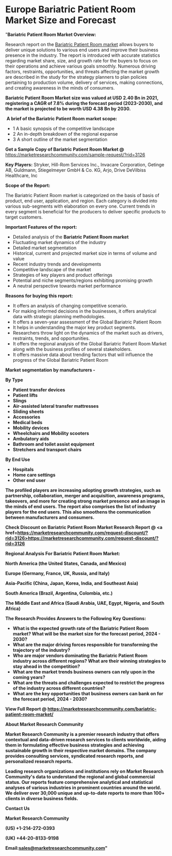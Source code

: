 # Europe Bariatric Patient Room Market Size and Forecast
"<strong>Bariatric Patient Room Market Overview:</strong>

Research report on the <a href=https://marketresearchcommunity.com/bariatric-patient-room-market/>Bariatric Patient Room market</a> allows buyers to deliver unique solutions to various end users and improve their business presence in the industry. The report is introduced with accurate statistics regarding market share, size, and growth rate for the buyers to focus on their operations and achieve various goals smoothly. Numerous driving factors, restraints, opportunities, and threats affecting the market growth are described in the study for the strategy planners to plan policies pertaining to production volume, delivery of services, making connections, and creating awareness in the minds of consumers.

<strong>Bariatric Patient Room Market size was valued at USD 2.40 Bn in 2021, registering a CAGR of 7.8% during the forecast period (2023-2030), and the market is projected to be worth USD 4.38 Bn by 2030.</strong>

 <Strong>A brief of the Bariatric Patient Room market scope:</Strong>
<ul>
 <li>1  A basic synopsis of the competitive landscape</li>
 <li>2  An in-depth breakdown of the regional expanse</li>
 <li>3  A short outline of the market segmentation</li>
</ul>
<strong>Get a Sample Copy of Bariatric Patient Room Market @ </b></strong><a href=https://marketresearchcommunity.com/sample-request/?rid=3126><u>https://marketresearchcommunity.com/sample-request/?rid=3126</u></a>

<strong>Key Players:</strong> 
Stryker, Hill-Rom Services Inc., Invacare Corporation, Getinge AB, Guldmann, Stiegelmeyer GmbH &amp; Co. KG, Arjo, Drive DeVilbiss Healthcare, Inc

<strong>Scope of the Report:</strong>

The Bariatric Patient Room market is categorized on the basis of basis of product, end user, application, and region. Each category is divided into various sub-segments with elaboration on every one. Current trends in every segment is beneficial for the producers to deliver specific products to target customers.

<strong><b>Important Features of the report:</b></strong>
<ul>
  <li>Detailed analysis of the <strong><b>Bariatric Patient Room </b></strong><strong><b>market</b></strong></li>
  <li>Fluctuating market dynamics of the industry</li>
  <li>Detailed market segmentation</li>
  <li>Historical, current and projected market size in terms of volume and value</li>
  <li>Recent industry trends and developments</li>
  <li>Competitive landscape of the market</li>
  <li>Strategies of key players and product offerings</li>
  <li>Potential and niche segments/regions exhibiting promising growth</li>
  <li>A neutral perspective towards market performance</li>
</ul>
<strong><b>Reasons for buying this report:</b></strong>
<ul>
  <li>It offers an analysis of changing competitive scenario.</li>
  <li>For making informed decisions in the businesses, it offers analytical data with strategic planning methodologies.</li>
  <li>It offers a seven-year assessment of the Global Bariatric Patient Room</li>
  <li>It helps in understanding the major key product segments.</li>
  <li>Researchers throw light on the dynamics of the market such as drivers, restraints, trends, and opportunities.</li>
  <li>It offers the regional analysis of the Global Bariatric Patient Room Market along with the business profiles of several stakeholders.</li>
  <li>It offers massive data about trending factors that will influence the progress of the Global Bariatric Patient Room</li>
</ul>

<strong>Market segmentation by manufacturers -</strong>


<strong><strong>By Type</strong></h4>
<ul>
 	<li>Patient transfer devices</li>
 	<li>Patient lifts</li>
 	<li>Slings</li>
 	<li>Air-assisted lateral transfer mattresses</li>
 	<li>Sliding sheets</li>
 	<li>Accessories</li>
 	<li>Medical beds</li>
 	<li>Mobility devices</li>
 	<li>Wheelchairs and Mobility scooters</li>
 	<li>Ambulatory aids</li>
 	<li>Bathroom and toilet assist equipment</li>
 	<li>Stretchers and transport chairs</li>
</ul>
<strong><strong>By End Use</strong></h4>
<ul>
 	<li>Hospitals</li>
 	<li>Home care settings</li>
 	<li>Other end user</li>
</ul>

The profiled players are increasing adopting growth strategies, such as partnership, collaboration, merger and acquisition, awareness programs, takeovers, and more for creating strong market presence and an image in the minds of end users. The report also comprises the list of industry players for the end users. This also smoothens the communication between manufacturers and consumers.

<strong><b>Check Discount on Bariatric Patient Room Market Research Report @ </b></strong><a href=https://marketresearchcommunity.com/request-discount/?rid=3126><u>https://marketresearchcommunity.com/request-discount/?rid=3126</u></a>

<strong>Regional Analysis For Bariatric Patient Room Market:</strong>

<strong>North America</strong> (the United States, Canada, and Mexico)

<strong>Europe</strong> (Germany, France, UK, Russia, and Italy)

<strong>Asia-Pacific</strong> (China, Japan, Korea, India, and Southeast Asia)

<strong>South America</strong> (Brazil, Argentina, Colombia, etc.)

<strong>The Middle East and Africa</strong> (Saudi Arabia, UAE, Egypt, Nigeria, and South Africa)

<strong>The Research Provides Answers to the Following Key Questions:</strong>
<ul>
 	<li>What is the expected growth rate of the Bariatric Patient Room market? What will be the market size for the forecast period, 2024 - 2030?</li>
 	<li>What are the major driving forces responsible for transforming the trajectory of the industry?</li>
 	<li>Who are major vendors dominating the Bariatric Patient Room industry across different regions? What are their winning strategies to stay ahead in the competition?</li>
 	<li>What are the market trends business owners can rely upon in the coming years?</li>
 	<li>What are the threats and challenges expected to restrict the progress of the industry across different countries?</li>
 	<li>What are the key opportunities that business owners can bank on for the forecast period, 2024 - 2030?</li>
</ul>

<strong>View Full Report @</strong> <a href=https://marketresearchcommunity.com/bariatric-patient-room-market/>https://marketresearchcommunity.com/bariatric-patient-room-market/</a>

<strong>About Market Research Community</strong>

Market Research Community is a premier research industry that offers contextual and data-driven research services to clients worldwide, aiding them in formulating effective business strategies and achieving sustainable growth in their respective market domains. The company provides consulting services, syndicated research reports, and personalized research reports.

Leading research organizations and institutions rely on Market Research Community's data to understand the regional and global commercial status. Our reports feature comprehensive analytical and statistical analyses of various industries in prominent countries around the world. We deliver over 30,000 unique and up-to-date reports to more than 100+ clients in diverse business fields.

<strong>Contact Us</strong>

<strong>Market Research Community</strong>

(US) +1-214-272-0393

(UK) +44-20-8133-9198

<strong>Email:</strong>sales@marketresearchcommunity.com"
